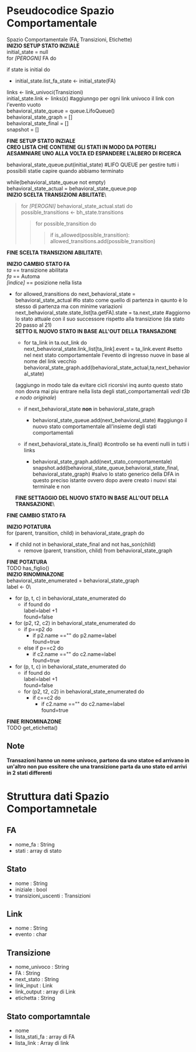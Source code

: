 # Pseudocodice Spazio Comportamentale

Spazio Comportamentale (FA, Transizioni, Etichette)\
**INIZIO SETUP STATO INZIALE**\
initial_state = null\
for *[PEROGNI]* FA do

if state is initial do
  * initial_state.list_fa_state <- initial_state(FA)

links <- link_univoci(Transizioni)\
initial_state.link <- links(ε) #aggiunngo per ogni link univoco il link con l'evento vuoto\
behavioral_state_queue = queue.LifoQueue()\
behavioral_state_graph = []\
behavioral_state_final = []\
snapshot = []

**FINE SETUP STATO INZIALE**\
**CREO LISTA CHE CONTIENE GLI STATI IN MODO DA POTERLI AESAMNIARE UNO ALLA VOLTA ED ESPANDERE L'ALBERO DI RICERCA**

behavioral_state_queue.put(initial_state) #LIFO QUEUE per gestire tutti i possibili statie capire quando abbiamo terminato

while(behavioral_state_queue not empty)\
behavioral_state_actual = behavioral_state_queue.pop\
**INIZIO SCELTA TRANSIZIONI ABILITATE**\
>for *[PEROGNI]* behavioral_state_actual.stati do\
possible_transitions <- bh_state.transitions
>>for possible_transition do
>>> if is_allowed(possible_transition):
        allowed_transitions.add(possible_transition)

**FINE SCELTA TRANSIZIONI ABILITATE**\

**INIZIO CAMBIO STATO FA**\
*ta* == transizione abilitata\
*fa* == Automa\
*[indice]* == posizione nella lista

* for allowed_transitions do
    next_behavioral_state = behavioral_state_actual #lo stato come quello di partenza in qaunto è lo stesso di partenza ma con minime variazioni\
    next_behavioral_state.state_list[ta.getFA].state = ta.next_state #aggiorno lo stato attuale con il suo successore rispetto alla transizione (da stato 20 passo al 21)\
    **SETTO IL NUOVO STATO IN BASE ALL'OUT DELLA TRANSAZIONE**
    * for ta_link in ta.out_link do\
      next_behavioral_state.link_list[ta_link].event = ta_link.event #setto nel next stato comportamentale l'evento di ingresso nuove in base al nome del link vecchio\
    behavioral_state_graph.add(behavioral_state_actual,ta,next_behavioral_state)

    (aggiungo in modo tale da evitare cicli ricorsivi inq aunto questo stato non dovra mai piu entrare nella lista degli stati_comportamentali *vedi t3b e nodo originale*)
    * if next_behavioral_state **non** in behavioral_state_graph
      * behavioral_state_queue.add(next_behavioral_state) #aggiungo il nuovo stato comportamentale all'insieme degli stati comportamentali

    * if next_behavioral_state.is_final() #controllo se ha eventi nulli in tutti i links
      * behavioral_state_graph.add(next_stato_comportamentale)
      snapshot.add(behavioral_state_queue,behavioral_state_final, behavioral_state_graph) #salvo lo stato generico della DFA in questo preciso istante ovvero dopo avere creato i nuovi stai terminale e non

  **FINE SETTAGGIO DEL NUOVO STATO IN BASE ALL'OUT DELLA TRANSAZIONE**\

**FINE CAMBIO STATO FA**

**INIZIO POTATURA**\
for (parent, transition, child) in behavioral_state_graph do
  * if child not in behavioral_state_final and not has_son(child)
    * remove (parent, transition, child) from behavioral_state_graph

**FINE POTATURA**\
TODO
has_figlio()\
**INIZIO RINOMINAZONE**\
behavioral_state_enumerated = behavioral_state_graph\
label <- 0\
* for (p, t, c) in behavioral_state_enumerated do
  * if found do\
  label=label +1\
  found=false
 * for (p2, t2, c2) in behavioral_state_enumerated do
    * if p==p2 do
      * if p2.name =="" do
        p2.name=label\
        found=true
    * else if p==c2 do
      * if c2.name =="" do
        c2.name=label\
        found=true
* for (p, t, c) in behavioral_state_enumerated do
  * if found do\
  label=label +1\
  found=false
  * for (p2, t2, c2) in behavioral_state_enumerated do
    * if c==c2 do
      * if c2.name =="" do
        c2.name=label\
        found=true

**FINIE RINOMINAZONE**\
TODO
get_etichetta()

## Note
**Transazioni hanno un nome univoco, partono da uno statoe ed arrivano in un'altro non puo essitere che una transizione parta da uno stato ed arrivi in 2 stati differenti**

# Struttura dati Spazio Comportamnetale

## FA
* nome_fa : String
* stati : array di stato

## Stato
* nome : String
* iniziale : bool
* transizioni_uscenti : Transizioni

## Link
* nome : String
* evento : char

## Transizione
* nome_univoco : String
* FA : String
* next_stato : String
* link_input : Link
* link_output : array di Link
* etichetta : String

## Stato comportamntale
* nome
* lista_stati_fa : array di FA
* lista_link : Array di link
